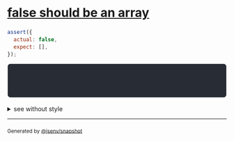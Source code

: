 # [false should be an array](../../array.test.js#L73)

```js
assert({
  actual: false,
  expect: [],
});
```

![img](throw.svg)

<details>
  <summary>see without style</summary>

```console
AssertionError: actual and expect are different

actual: false
expect: []
```

</details>

---

<sub>
  Generated by <a href="https://github.com/jsenv/core/tree/main/packages/independent/snapshot">@jsenv/snapshot</a>
</sub>